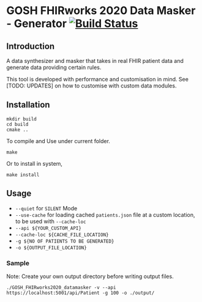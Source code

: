 # GOSH FHIRworks 2020 Data Masker - Generator [![Build Status](https://travis-ci.com/magetron/GOSH-FHIRworks2020-datamasker.svg?token=1egyyzxUBmAzQpnmo8g4&branch=master)](https://travis-ci.com/magetron/GOSH-FHIRworks2020-datamasker)

## Introduction

A data synthesizer and masker that takes in real FHIR patient data and generate data providing certain rules.

This tool is developed with performance and customisation in mind. See [TODO: UPDATES] on how to customise with custom data modules.

## Installation

```shell script
mkdir build
cd build
cmake ..
```

To compile and Use under current folder.

```shell script
make
```

Or to install in system,

```shell script
make install
```

## Usage

* `--quiet` for `SILENT` Mode
* `--use-cache` for loading cached `patients.json` file at a custom location, to be used with `--cache-loc`
* `--api ${YOUR_CUSTOM_API}`
* `--cache-loc ${CACHE_FILE_LOCATION}`
* `-g ${NO OF PATIENTS TO BE GENERATED}`
* `-o ${OUTPUT_FILE_LOCATION}`

### Sample

Note: Create your own output directory before writing output files.

```shell script
./GOSH_FHIRworks2020_datamasker -v --api https://localhost:5001/api/Patient -g 100 -o ./output/
```
